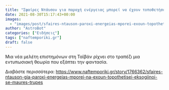```yaml
---
title: "Σφαίρες Ντάυσον για παροχή ενέργειας μπορεί να έχουν τοποθετήσει εξωγήινοι σε μαύρες τρύπες"
date: 2021-08-30T15:17:43+00:00
images:
  - "images/post/sfaires-ntauson-paroxi-energeias-mporei-exoun-topothetisei-eksogiinoi-maures-trupes.jpg"
author: "AstroBot"
categories: ["Ειδήσεις"]
tags: ["naftemporiki.gr"]
draft: false
---
```


Μια νέα μελέτη επιστημόνων στη Ταϊβάν ρίχνει στο τραπέζι μια εντυπωσιακή θεωρία που εξάπτει την φαντασία.

Διαβάστε περισσότερα: https://www.naftemporiki.gr/story/1766362/sfaires-ntauson-gia-paroxi-energeias-mporei-na-exoun-topothetisei-eksogiinoi-se-maures-trupes
